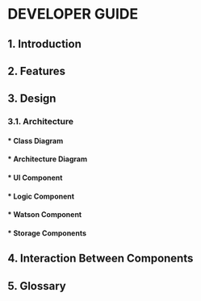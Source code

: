 # DEVELOPER GUIDE

## 1. Introduction

## 2. Features

## 3. Design

### 3.1. Architecture

#### * Class Diagram

#### * Architecture Diagram

#### * UI Component

#### * Logic Component

#### * Watson Component

#### * Storage Components

## 4. Interaction Between Components

## 5. Glossary

